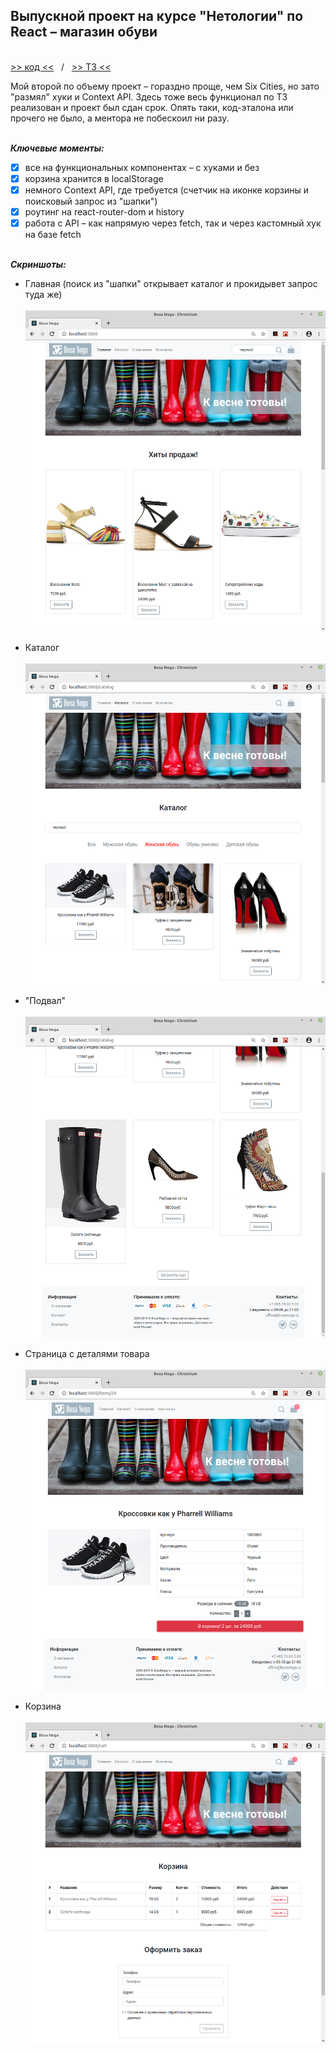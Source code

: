 ## Выпускной проект на курсе "Нетологии" по React &ndash; магазин обуви
\
[>> код <<](https://github.com/vaniya-k/netology_bosa_noga)&nbsp;&nbsp;&nbsp;/&nbsp;&nbsp;&nbsp;[>> ТЗ <<](https://github.com/netology-code/ra16-diploma)

Мой второй по объему проект &ndash; гораздно проще, чем Six Cities, но зато "размял" хуки и Context API. Здесь тоже весь функционал по ТЗ реализован и проект был сдан срок. Опять таки, код-эталона или прочего не было, а ментора не побескоил ни разу.

\
_**Ключевые моменты:**_
- [x] все на функциональных компонентах &ndash; с хуками и без
- [x] корзина хранится в localStorage
- [x] немного Context API, где требуется (счетчик на иконке корзины и поисковый запрос из "шапки")
- [x] роутинг на react-router-dom и history
- [x] работа с API &ndash; как напрямую через fetch, так и через кастомный хук на базе fetch

\
_**Скриншоты:**_
* Главная (поиск из "шапки" открывает каталог и прокидывет запрос туда же)
\
\
![login](01.png)

* Каталог
\
\
![catalog](02.png)

* "Подвал"
\
\
![details](03.png)

* Страница с деталями товара
\
\
![details](04.png)

* Корзина
\
\
![details](05.png)
